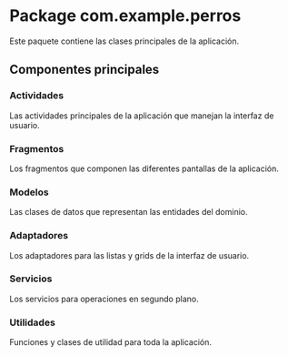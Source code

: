 # Package com.example.perros

Este paquete contiene las clases principales de la aplicación.

## Componentes principales

### Actividades
Las actividades principales de la aplicación que manejan la interfaz de usuario.

### Fragmentos
Los fragmentos que componen las diferentes pantallas de la aplicación.

### Modelos
Las clases de datos que representan las entidades del dominio.

### Adaptadores
Los adaptadores para las listas y grids de la interfaz de usuario.

### Servicios
Los servicios para operaciones en segundo plano.

### Utilidades
Funciones y clases de utilidad para toda la aplicación. 